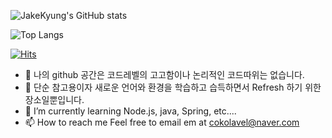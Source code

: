 ![JakeKyung's GitHub stats](https://github-readme-stats.vercel.app/api?username=JakeKyung&show_icons=true&theme=tokyonight)  

![Top Langs](https://github-readme-stats.vercel.app/api/top-langs/?username=JakeKyung&layout=compact&theme=merko)

[![Hits](https://hits.seeyoufarm.com/api/count/incr/badge.svg?url=https%3A%2F%2Fgithub.com%2FJakeKyung&count_bg=%2379C83D&title_bg=%23555555&icon=&icon_color=%23E7E7E7&title=hits&edge_flat=false)](https://hits.seeyoufarm.com)

- 👋 나의 github 공간은 코드레벨의 고고함이나 논리적인 코드따위는 없습니다.
- 👀 단순 참고용이자 새로운 언어와 환경을 학습하고 습득하면서 Refresh 하기 위한 장소일뿐입니다.
- 🌱 I’m currently learning Node.js, java, Spring, etc.... 
- 📫 How to reach me Feel free to email em at cokolavel@naver.com

<!---
JakeKyung/JakeKyung is a ✨ special ✨ repository because its `README.md` (this file) appears on your GitHub profile.
You can click the Preview link to take a look at your changes.
--->
